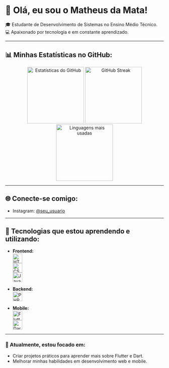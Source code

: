 # 👋 Olá, eu sou o Matheus da Mata!

🎓 Estudante de Desenvolvimento de Sistemas no Ensino Médio Técnico.  
💻 Apaixonado por tecnologia e em constante aprendizado.  

---

## 📊 Minhas Estatísticas no GitHub:
<div align="center">
  <img height="180em" src="https://github-readme-stats.vercel.app/api?username=seu-usuario&show_icons=true&theme=dark&include_all_commits=true&count_private=true" alt="Estatísticas do GitHub"/>
  <img height="180em" src="https://github-readme-streak-stats.herokuapp.com?user=seu-usuario&theme=dark&hide_border=true&date_format=M%20j%5B%2C%20Y%5D" alt="GitHub Streak"/>
  <img height="180em" src="https://github-readme-stats.vercel.app/api/top-langs/?username=seu-usuario&layout=compact&langs_count=7&theme=dark" alt="Linguagens mais usadas"/>
</div>

---

## 🌐 Conecte-se comigo:
- Instagram: [@seu_usuario](https://instagram.com/seu_usuario)  

---

## 🚀 Tecnologias que estou aprendendo e utilizando:
- **Frontend:**  
  <img src="https://cdn.jsdelivr.net/gh/devicons/devicon/icons/html5/html5-original.svg" width="30" alt="HTML5">  
  <img src="https://cdn.jsdelivr.net/gh/devicons/devicon/icons/css3/css3-original.svg" width="30" alt="CSS3">  
  <img src="https://cdn.jsdelivr.net/gh/devicons/devicon/icons/javascript/javascript-original.svg" width="30" alt="JavaScript">  

- **Backend:**  
  <img src="https://cdn.jsdelivr.net/gh/devicons/devicon/icons/php/php-original.svg" width="30" alt="PHP">  

- **Mobile:**  
  <img src="https://cdn.jsdelivr.net/gh/devicons/devicon/icons/flutter/flutter-original.svg" width="30" alt="Flutter">  
  <img src="https://cdn.jsdelivr.net/gh/devicons/devicon/icons/dart/dart-original.svg" width="30" alt="Dart">  

---

### 🌱 Atualmente, estou focado em:
- Criar projetos práticos para aprender mais sobre Flutter e Dart.  
- Melhorar minhas habilidades em desenvolvimento web e mobile.  

